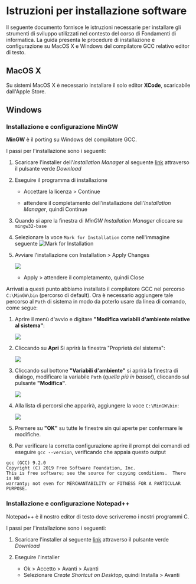 # Istruzioni per installazione software

Il seguente documento fornisce le istruzioni necessarie per installare gli strumenti di sviluppo utilizzati nel contesto del corso di Fondamenti di informatica.
La guida presenta le procedure di installazione e configurazione su MacOS X e Windows del compilatore GCC relativo editor di testo.

## MacOS X

Su sistemi MacOS X è necessario installare il solo editor **XCode**, scaricabile dall'Apple Store.

## Windows

### Installazione e configurazione MinGW

**MinGW** è il porting su Windows del compilatore GCC.

I passi per l'installazione sono i seguenti:

1. Scaricare l'installer dell'*Installation Manager* al seguente [link](https://sourceforge.net/projects/mingw/) attraverso il pulsante verde *Download*

1. Eseguire il programma di installazione
    * Accettare la licenza > Continue

    * attendere il completamento dell'installazione dell'*Installation Manager*, quindi Continue

1. Quando si apre la finestra di *MinGW Installation Manager* cliccare su `mingw32-base`

1. Selezionare la voce `Mark for Installation` come nell'immagine seguente
    ![Mark for Installation](./img/win10/mingw-2.png)

1. Avviare l'installazione con Installation > Apply Changes

    ![](./img/win10/mingw-3.png)
    * Apply > attendere il completamento, quindi Close

Arrivati a questi punto abbiamo installato il compilatore GCC nel percorso `C:\MinGW\bin` (percorso di default).
Ora è necessario aggiungere tale percorso al `Path` di sistema in modo da poterlo usare da linea di comando, come segue:

1. Aprire il menù d'avvio e digitare **"Modifica variabili d'ambiente relative al sistema"**:

    ![](./img/win10/env_vars/1.png)

1. Cliccando su **Apri** Si aprirà la finestra "Proprietà del sistema":

    ![](./img/win10/env_vars/2.png)

1. Cliccando sul bottone **"Variabili d'ambiente"** si aprirà la finestra di dialogo, modificare la variabile `Path` (*quella più in basso!*), cliccando sul pulsante **"Modifica"**.

    ![](./img/win10/env_vars/3.png)

1. Alla lista di percorsi che apparirà, aggiungere la voce `C:\MinGW\bin`:

    ![](./img/win10/env_vars/path2.png)

1. Premere su **"OK"** su tutte le finestre sin qui aperte per confermare le modifiche.

1. Per verificare la corretta configurazione aprire il prompt dei comandi ed eseguire `gcc --version`,
verificando che appaia questo output
```
gcc (GCC) 9.2.0
Copyright (C) 2019 Free Software Foundation, Inc.
This is free software; see the source for copying conditions.  There is NO
warranty; not even for MERCHANTABILITY or FITNESS FOR A PARTICULAR PURPOSE.
```

### Installazione e configurazione Notepad++

Notepad++ è il nostro editor di testo dove scriveremo i nostri programmi C.

I passi per l'installazione sono i seguenti:

1. Scaricare l'installer al seguente [link](https://notepad-plus-plus.org/downloads/v7.9.3/) attraverso il pulsante verde *Download*

1. Eseguire l'installer
    * Ok > Accetto > Avanti > Avanti
    * Selezionare *Create Shortcut on Desktop*, quindi Installa > Avanti
